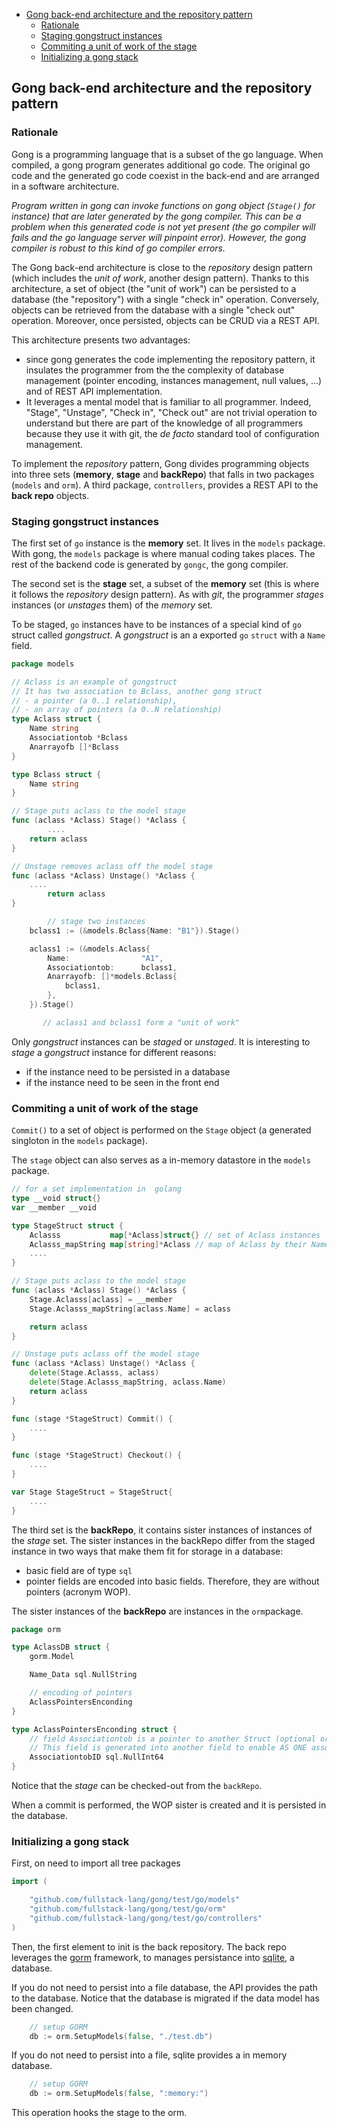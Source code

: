 - [Gong back-end architecture and the repository pattern](#gong-back-end-architecture-and-the-repository-pattern)
	- [Rationale](#rationale)
	- [Staging gongstruct instances](#staging-gongstruct-instances)
	- [Commiting a unit of work of the stage](#commiting-a-unit-of-work-of-the-stage)
	- [Initializing a gong stack](#initializing-a-gong-stack)

## Gong back-end architecture and the repository pattern

### Rationale

Gong is a programming language that is a subset of the go language. When compiled, a gong program generates additional go code. The original go code and the generated go code coexist in the back-end and are arranged in a software architecture. 

*Program written in gong can invoke functions on gong object (`Stage()` for instance) that are later generated by the gong compiler.  This can be a problem when this generated code is not yet present (the go compiler will fails and the go language server will pinpoint error). However, the gong compiler is robust to this kind of go compiler errors.*

The Gong back-end architecture is close to the *repository* design pattern (which includes the *unit of work*, another design pattern). Thanks to this architecture, a set of object (the "unit of work") can be persisted to a database (the "repository") with a single "check in" operation. Conversely, objects can be retrieved from the database with a single "check out" operation. Moreover, once persisted, objects can be CRUD via a REST API.

This architecture presents two advantages:
- since gong generates the code implementing the repository pattern, it insulates the programmer from the the complexity of database management (pointer encoding, instances management, null values, ...) and of REST API implementation.
- It leverages a mental model that is familiar to all programmer. Indeed, "Stage", "Unstage", "Check in", "Check out" are not trivial operation to understand but there are part of the knowledge of all programmers because they use it with git, the *de facto* standard tool of configuration management.

To implement the *repository* pattern, Gong divides programming objects into three sets (**memory**, **stage** and  **backRepo**) that falls in two packages (`models` and `orm`). A third package, `controllers`, provides a REST API to the **back repo** objects.

### Staging gongstruct instances

The first set of `go` instance is the **memory** set. It lives in the `models` package. With gong, the `models` package is where manual coding takes places. The rest of the backend code is generated by `gongc`, the gong compiler.

The second set is the **stage** set, a subset of the **memory** set (this is where it follows the *repository* design pattern). As with *git*, the programmer *stages* instances (or *unstages* them) of the *memory* set.

To be staged, `go` instances have to be instances of a special kind of `go` struct called *gongstruct*. A *gongstruct* is an a exported `go` `struct` with a `Name` field.

```go
package models

// Aclass is an example of gongstruct
// It has two association to Bclass, another gong struct
// - a pointer (a 0..1 relationship), 
// - an array of pointers (a 0..N relationship)
type Aclass struct {
	Name string
	Associationtob *Bclass
	Anarrayofb []*Bclass
}

type Bclass struct {
	Name string
}

// Stage puts aclass to the model stage
func (aclass *Aclass) Stage() *Aclass {
        ....
	return aclass
}

// Unstage removes aclass off the model stage
func (aclass *Aclass) Unstage() *Aclass {
	....
        return aclass
}
```

```go
        // stage two instances
	bclass1 := (&models.Bclass{Name: "B1"}).Stage()

	aclass1 := (&models.Aclass{
		Name:                "A1",
		Associationtob:      bclass1,
		Anarrayofb: []*models.Bclass{
			bclass1,
		},
	}).Stage()

       // aclass1 and bclass1 form a "unit of work"
```

Only *gongstruct* instances can be *staged* or *unstaged*. It is interesting to *stage* a *gongstruct* instance for different reasons:
  - if the instance need to be persisted in a database
  - if the instance need to be seen in the front end 

### Commiting a unit of work of the stage

`Commit()` to a set of object is performed on the `Stage` object (a generated singloton in the `models` package).

The `stage` object can also serves as a in-memory datastore in the `models` package.

```go
// for a set implementation in  golang
type __void struct{}
var __member __void

type StageStruct struct { 
	Aclasss           map[*Aclass]struct{} // set of Aclass instances
	Aclasss_mapString map[string]*Aclass // map of Aclass by their Name
	....
}

// Stage puts aclass to the model stage
func (aclass *Aclass) Stage() *Aclass {
	Stage.Aclasss[aclass] = __member
	Stage.Aclasss_mapString[aclass.Name] = aclass

	return aclass
}

// Unstage puts aclass off the model stage
func (aclass *Aclass) Unstage() *Aclass {
	delete(Stage.Aclasss, aclass)
	delete(Stage.Aclasss_mapString, aclass.Name)
	return aclass
}

func (stage *StageStruct) Commit() {
	....
}

func (stage *StageStruct) Checkout() {
	....
}

var Stage StageStruct = StageStruct{ 
	....
}
```

The third set is the **backRepo**, it contains sister instances of instances of the *stage* set. The sister instances in the backRepo differ from the staged instance in two ways that make them fit for storage in a database:
- basic field are of type `sql`
- pointer fields are encoded into basic fields. Therefore, they are without pointers (acronym WOP). 

The sister instances of the **backRepo** are instances in the `orm`package.

```go
package orm

type AclassDB struct {
	gorm.Model

	Name_Data sql.NullString

	// encoding of pointers
	AclassPointersEnconding
}

type AclassPointersEnconding struct {
	// field Associationtob is a pointer to another Struct (optional or 0..1)
	// This field is generated into another field to enable AS ONE association
	AssociationtobID sql.NullInt64
}
```

Notice that the *stage* can be checked-out from the `backRepo`.

When a commit is performed, the WOP sister is created and it is persisted in the database.

### Initializing a gong stack

First, on need to import all tree packages

```go
import (

	"github.com/fullstack-lang/gong/test/go/models"
	"github.com/fullstack-lang/gong/test/go/orm"
	"github.com/fullstack-lang/gong/test/go/controllers"
)
```

Then, the first element to init is the back repository. The back repo leverages the [gorm](https://gorm.io/index.html) framework, to manages persistance into [sqlite](https://www.sqlite.org), a database. 

If you do not need to persist into a file database, the API provides the path to the database. Notice that the database is migrated if the data model has been changed.

```go
	// setup GORM
	db := orm.SetupModels(false, "./test.db")
```

If you do not need to persist into a file, sqlite provides a in memory database.

```go
	// setup GORM
	db := orm.SetupModels(false, ":memory:")
```

This operation hooks the stage to the orm.